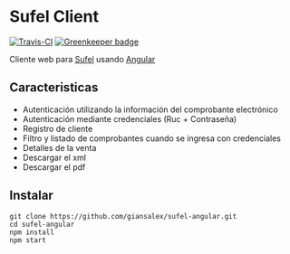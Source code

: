 # Sufel Client

[![Travis-CI](https://travis-ci.org/giansalex/sufel-angular.svg?branch=master)](https://travis-ci.org/giansalex/sufel-angular) [![Greenkeeper badge](https://badges.greenkeeper.io/giansalex/sufel-angular.svg)](https://greenkeeper.io/)  

Cliente web para [Sufel](https://github.com/giansalex/sufel) usando [Angular](https://angular.io/)

## Caracteristicas
- Autenticación utilizando la información del comprobante electrónico
- Autenticación mediante credenciales (Ruc + Contraseña)
- Registro de cliente
- Filtro y listado de comprobantes cuando se ingresa con credenciales
- Detalles de la venta
- Descargar el xml
- Descargar el pdf

## Instalar

```
git clone https://github.com/giansalex/sufel-angular.git
cd sufel-angular
npm install
npm start
```
